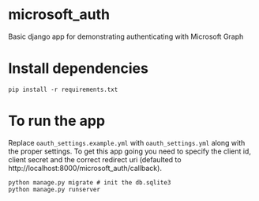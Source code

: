 # microsoft_auth
Basic django app for demonstrating authenticating with Microsoft Graph

# Install dependencies

```
pip install -r requirements.txt
```

# To run the app

Replace `oauth_settings.example.yml` with `oauth_settings.yml` along with the proper settings. To get this app going you need to specify the client id, client secret and the correct redirect uri (defaulted to http://localhost:8000/microsoft_auth/callback).

```
python manage.py migrate # init the db.sqlite3
python manage.py runserver
```